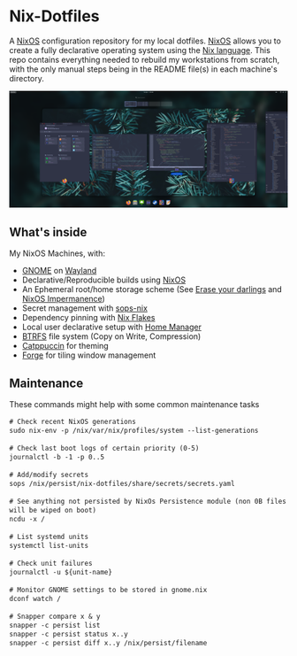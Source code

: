 # Nix-Dotfiles

A [NixOS](https://nixos.org/) configuration repository for my local dotfiles.
[NixOS](https://nixos.org/) allows you to create a fully declarative operating system using the [Nix language](https://nixos.wiki/wiki/Overview_of_the_Nix_Language).
This repo contains everything needed to rebuild my workstations from scratch, with the only manual steps being in the README file(s) in each machine's directory.

![screenshot-png](https://github.com/THERAAB/nix-dotfiles/blob/main/share/assets/screenshot.png?raw=true "PNG of Screenshot")

## What's inside

My NixOS Machines, with:

- [GNOME](https://www.gnome.org/) on [Wayland](https://wiki.archlinux.org/title/Wayland)
- Declarative/Reproducible builds using [NixOS](https://nixos.org/)
- An Ephemeral root/home storage scheme (See [Erase your darlings](https://grahamc.com/blog/erase-your-darlings) and [NixOS Impermanence](https://github.com/nix-community/impermanence))
- Secret management with [sops-nix](https://github.com/Mic92/sops-nix/blob/master/README.md)
- Dependency pinning with [Nix Flakes](https://nixos.wiki/wiki/Flakes)
- Local user declarative setup with [Home Manager](https://github.com/nix-community/home-manager)
- [BTRFS](https://btrfs.wiki.kernel.org/index.php/Main_Page) file system (Copy on Write, Compression)
- [Catppuccin](https://github.com/catppuccin/catppuccin) for theming
- [Forge](https://github.com/forge-ext/forge) for tiling window management

## Maintenance

These commands might help with some common maintenance tasks

```console
# Check recent NixOS generations
sudo nix-env -p /nix/var/nix/profiles/system --list-generations

# Check last boot logs of certain priority (0-5)
journalctl -b -1 -p 0..5

# Add/modify secrets
sops /nix/persist/nix-dotfiles/share/secrets/secrets.yaml

# See anything not persisted by NixOs Persistence module (non 0B files will be wiped on boot)
ncdu -x /

# List systemd units
systemctl list-units

# Check unit failures
journalctl -u ${unit-name}

# Monitor GNOME settings to be stored in gnome.nix
dconf watch /

# Snapper compare x & y
snapper -c persist list
snapper -c persist status x..y
snapper -c persist diff x..y /nix/persist/filename
```

